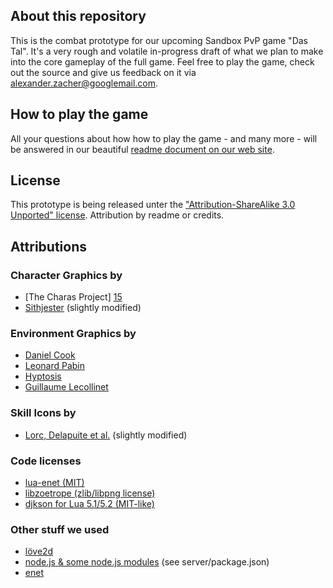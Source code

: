 ## About this repository

This is the combat prototype for our upcoming Sandbox PvP game "Das Tal". It's a very rough and volatile in-progress draft of what we plan to make into the core gameplay of the full game. Feel free to play the game, check out the source and give us feedback on it via <alexander.zacher@googlemail.com>.

## How to play the game

All your questions about how how to play the game - and many more - will be answered in our beautiful [readme document on our web site][1].

## License
This prototype is being released unter the ["Attribution-ShareAlike 3.0 Unported" license][8]. Attribution by readme or credits.

## Attributions

### Character Graphics by 
- [The Charas Project] [15]
- [Sithjester][2] (slightly modified)

### Environment Graphics by
- [Daniel Cook][3]
- [Leonard Pabin][4]
- [Hyptosis][5]
- [Guillaume Lecollinet][6]

### Skill Icons by
- [Lorc, Delapuite et al.][7] (slightly modified)


### Code licenses

- [lua-enet (MIT)][9]
- [libzoetrope (zlib/libpng license)][10]
- [djkson for Lua 5.1/5.2 (MIT-like)][14]

### Other stuff we used

- [löve2d][11]
- [node.js & some node.js modules][12] (see server/package.json)
- [enet][13]

[1]: http://combat-prototype.tumblr.com/readme
[2]: http://untamed.wild-refuge.net/rpgxp.php
[3]: http://www.lostgarden.com/2006/07/more-free-game-graphics.html
[4]: http://opengameart.org/content/whispers-of-avalon-grassland-tileset
[5]: http://opengameart.org/content/mage-city-arcanos
[6]: http://opengameart.org/content/browserquest-sprites-and-tiles (slightly modified)
[7]: http://game-icons.net/about.html
[8]: http://creativecommons.org/licenses/by-sa/3.0/deed.en_US
[9]: http://leafo.net/lua-enet/
[10]: http://libzoetrope.org/
[11]: http://www.love2d.org
[12]: http://nodejs.org/
[13]: http://enet.bespin.org/
[14]: http://dkolf.de/src/dkjson-lua.fsl/home
[15]: http://charas-project.net
